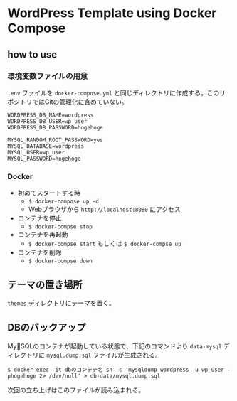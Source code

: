 # WordPress Template using Docker Compose

## how to use

### 環境変数ファイルの用意

`.env` ファイルを `docker-compose.yml` と同じディレクトリに作成する。このリポジトリではGitの管理化に含めていない。

```
WORDPRESS_DB_NAME=wordpress
WORDPRESS_DB_USER=wp_user
WORDPRESS_DB_PASSWORD=hogehoge
 
MYSQL_RANDOM_ROOT_PASSWORD=yes
MYSQL_DATABASE=wordpress
MYSQL_USER=wp_user
MYSQL_PASSWORD=hogehoge
```

### Docker
* 初めてスタートする時
  * `$ docker-compose up -d`
  * Webブラウザから `http://localhost:8080` にアクセス
* コンテナを停止
  * `$ docker-compse stop`
* コンテナを再起動
  * `$ docker-compse start` もしくは `$ docker-compse up`
* コンテナを削除
  * `$ docker-compse down`

## テーマの置き場所

`themes` ディレクトリにテーマを置く。

## DBのバックアップ

MySQLのコンテナが起動している状態で、下記のコマンドより `data-mysql` ディレクトリに `mysql.dump.sql` ファイルが生成される。

`$ docker exec -it dbのコンテナ名 sh -c 'mysqldump wordpress -u wp_user -phogehoge 2> /dev/null' > db-data/mysql.dump.sql
`

次回の立ち上げはこのファイルが読み込まれる。

